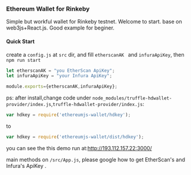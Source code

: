 ### Ethereum Wallet for Rinkeby
Simple but workful wallet for Rinkeby testnet. Welcome to start.
base on web3js+React.js. Good example for beginer. 

#### Quick Start

create a `config.js` at `src` dir, and fill `etherscanAK `   and  `infuraApiKey`, then `npm run start`

```js
let etherscanAK = "you EtherScan ApiKey";
let infuraApiKey = "your Infura ApiKey";

module.exports={etherscanAK,infuraApiKey};
```
ps: after install,change code under `node_modules/truffle-hdwallet-provider/index.js`,`truffle-hdwallet-provider/index.js`:

```js
var hdkey = require('ethereumjs-wallet/hdkey');
```

to

```js
var hdkey = require('ethereumjs-wallet/dist/hdkey');
```



you can see the this demo run at:http://193.112.157.22:3000/



main methods on `/src/App.js`, please google how to get EtherScan's and Infura's ApiKey .